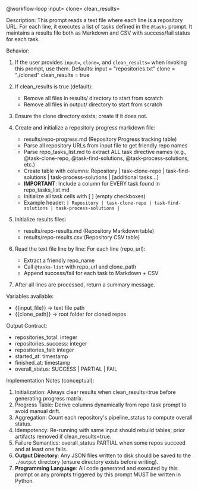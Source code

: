 @workflow-loop input=<optional> clone=<optional> clean_results=<optional>

Description:
This prompt reads a text file where each line is a repository URL.
For each line, it executes a list of tasks defined in the `@tasks` prompt.
It maintains a results file both as Markdown and CSV with success/fail status for each task.

Behavior:
1. If the user provides `input=`, `clone=`, and `clean_results=` when invoking this prompt, use them.
   Defaults:
      input = "repositories.txt"
      clone = "./cloned"
      clean_results = true
2. If clean_results is true (default):
      - Remove all files in results/ directory to start from scratch
      - Remove all files in output/ directory to start from scratch
3. Ensure the clone directory exists; create if it does not.

3. Create and initialize a repository progress markdown file:
      - results/repo-progress.md (Repository Progress tracking table)
      - Parse all repository URLs from input file to get friendly repo names
      - Parse repo_tasks_list.md to extract ALL task directive names (e.g., @task-clone-repo, @task-find-solutions, @task-process-solutions, etc.)
      - Create table with columns: Repository | task-clone-repo | task-find-solutions | task-process-solutions | [additional tasks...]
      - **IMPORTANT**: Include a column for EVERY task found in repo_tasks_list.md
      - Initialize all task cells with [ ] (empty checkboxes)
      - Example header: `| Repository | task-clone-repo | task-find-solutions | task-process-solutions |`

4. Initialize results files:
      - results/repo-results.md (Repository Markdown table)
      - results/repo-results.csv (Repository CSV table)
    
5. Read the text file line by line:
   For each line (repo_url):
      - Extract a friendly repo_name
      - Call `@tasks-list` with repo_url and clone_path
      - Append success/fail for each task to Markdown + CSV
6. After all lines are processed, return a summary message.

Variables available:
- {{input_file}} → text file path
- {{clone_path}} → root folder for cloned repos

Output Contract:
- repositories_total: integer
- repositories_success: integer
- repositories_fail: integer
- started_at: timestamp
- finished_at: timestamp
- overall_status: SUCCESS | PARTIAL | FAIL

Implementation Notes (conceptual):
1. Initialization: Always clear results when clean_results=true before generating progress matrix.
2. Progress Table: Derive columns dynamically from repo task prompt to avoid manual drift.
3. Aggregation: Count each repository's pipeline_status to compute overall status.
4. Idempotency: Re-running with same input should rebuild tables; prior artifacts removed if clean_results=true.
5. Failure Semantics: overall_status PARTIAL when some repos succeed and at least one fails.
6. **Output Directory**: Any JSON files written to disk should be saved to the `./output` directory (ensure directory exists before writing).
7. **Programming Language**: All code generated and executed by this prompt or any prompts triggered by this prompt MUST be written in Python.
